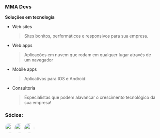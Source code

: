 ### MMA Devs
**Soluções em tecnologia**

 - Web sites
   > Sites bonitos, performáticos e responsivos para sua empresa.
 - Web apps
   > Aplicações em nuvem que rodam em qualquer lugar através de um navegador
 - Mobile apps
   > Aplicativos para IOS e Android
 - Consultoria
   > Especialistas que podem alavancar o crescimento tecnológico da sua empresa!

### Sócios:
<div style="display:flex;">
<img style="width:32px; display:inline-flex; border-radius:50%;" src="https://avatars.githubusercontent.com/matheusdearaujo" />
<img style="width:32px; display:inline-flex; border-radius:50%;" src="https://avatars.githubusercontent.com/matthns" />
<img style="width:32px; display:inline-flex; border-radius:50%;" src="https://avatars.githubusercontent.com/anthonyvictor" />
</div>
